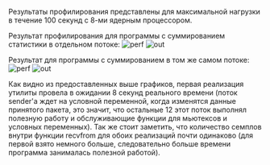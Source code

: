Результаты профилирования представлены для максимальной нагрузки в течение 100 секунд с 8-ми ядерным процессором.

Результат профилирования для программы с суммированием статистики в отдельном потоке:
![perf](https://github.com/Gorruy/sniffer/assets/83616301/0b959292-55b3-47fd-96b1-1009f93ca9e4)
![out](https://github.com/Gorruy/sniffer/assets/83616301/cf583924-5cf0-477b-9aa6-9ccdce6a21b1)

Результат для программы с суммированием в том же самом потоке:
![perf](https://github.com/Gorruy/sniffer/assets/83616301/9a23e59e-ef8c-4368-ae8f-ea413a068829)
![out](https://github.com/Gorruy/sniffer/assets/83616301/7124a245-852c-4352-95bb-2986da12a5c7)

Как видно из предоставленных выше графиков, первая реализация утилиты провела в ожидании 8 секунд реального времени (поток sender'а ждет на условной переменной, когда изменятся данные принятого пакета, это значит, что остальные 12 этот поток выполнял полезную работу и обслуживающие функции для мьютексов и условных переменных). Так же стоит заметить, что количество семплов внутри функции recvfrom для обоих реализаций почти одинаково (для первой взято немного больше, следовательно больше времени программа занималась полезной работой).
